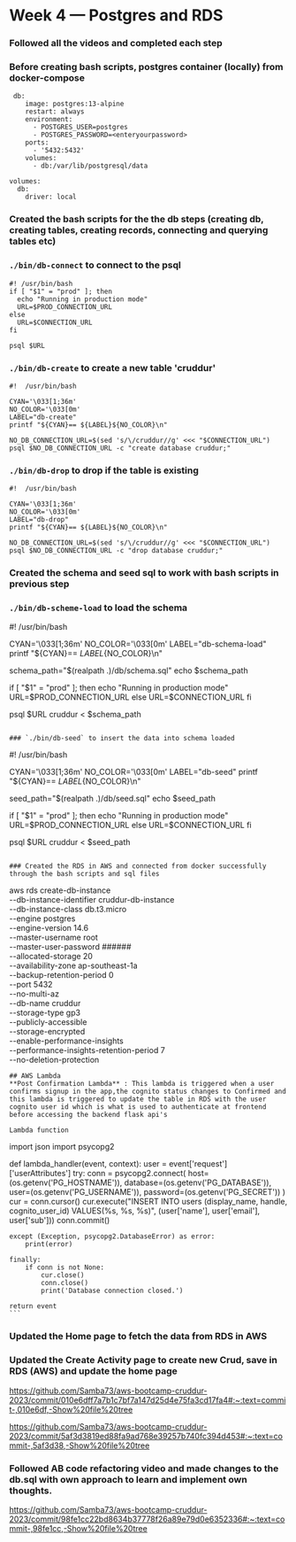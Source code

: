 # Week 4 — Postgres and RDS

### Followed all the videos and completed each step
### Before creating bash scripts, postgres container (locally) from docker-compose
```
 db:
    image: postgres:13-alpine
    restart: always
    environment:
      - POSTGRES_USER=postgres
      - POSTGRES_PASSWORD=<enteryourpassword>
    ports:
      - '5432:5432'
    volumes: 
      - db:/var/lib/postgresql/data

volumes:
  db:
    driver: local
```
### Created the bash scripts for the the db steps (creating db, creating tables, creating records, connecting and querying tables etc)
### `./bin/db-connect` to connect to the psql 
```
#! /usr/bin/bash
if [ "$1" = "prod" ]; then
  echo "Running in production mode"
  URL=$PROD_CONNECTION_URL
else
  URL=$CONNECTION_URL
fi

psql $URL
```

### `./bin/db-create` to create a new table 'cruddur'
```
#!  /usr/bin/bash

CYAN='\033[1;36m'
NO_COLOR='\033[0m'
LABEL="db-create"
printf "${CYAN}== ${LABEL}${NO_COLOR}\n"

NO_DB_CONNECTION_URL=$(sed 's/\/cruddur//g' <<< "$CONNECTION_URL")
psql $NO_DB_CONNECTION_URL -c "create database cruddur;"
```

### `./bin/db-drop` to drop if the table is existing
```
#!  /usr/bin/bash

CYAN='\033[1;36m'
NO_COLOR='\033[0m'
LABEL="db-drop"
printf "${CYAN}== ${LABEL}${NO_COLOR}\n"

NO_DB_CONNECTION_URL=$(sed 's/\/cruddur//g' <<< "$CONNECTION_URL")
psql $NO_DB_CONNECTION_URL -c "drop database cruddur;"
```
### Created the schema and seed sql to work with bash scripts in previous step

### `./bin/db-scheme-load` to load the schema 
#! /usr/bin/bash

CYAN='\033[1;36m'
NO_COLOR='\033[0m'
LABEL="db-schema-load"
printf "${CYAN}== ${LABEL}${NO_COLOR}\n"

schema_path="$(realpath .)/db/schema.sql"
echo $schema_path

if [ "$1" = "prod" ]; then
  echo "Running in production mode"
  URL=$PROD_CONNECTION_URL
else
  URL=$CONNECTION_URL
fi

psql $URL cruddur < $schema_path
```

### `./bin/db-seed` to insert the data into schema loaded
```
#! /usr/bin/bash

CYAN='\033[1;36m'
NO_COLOR='\033[0m'
LABEL="db-seed"
printf "${CYAN}== ${LABEL}${NO_COLOR}\n"

seed_path="$(realpath .)/db/seed.sql"
echo $seed_path

if [ "$1" = "prod" ]; then
  echo "Running in production mode"
  URL=$PROD_CONNECTION_URL
else
  URL=$CONNECTION_URL
fi

psql $URL cruddur < $seed_path

```

### Created the RDS in AWS and connected from docker successfully through the bash scripts and sql files

```
aws rds create-db-instance \
  --db-instance-identifier cruddur-db-instance \
  --db-instance-class db.t3.micro \
  --engine postgres \
  --engine-version  14.6 \
  --master-username root \
  --master-user-password ###### \
  --allocated-storage 20 \
  --availability-zone ap-southeast-1a \
  --backup-retention-period 0 \
  --port 5432 \
  --no-multi-az \
  --db-name cruddur \
  --storage-type gp3 \
  --publicly-accessible \
  --storage-encrypted \
  --enable-performance-insights \
  --performance-insights-retention-period 7 \
  --no-deletion-protection
```
## AWS Lambda
**Post Confirmation Lambda** : This lambda is triggered when a user confirms signup in the app,the cognito status changes to Confirmed and this lambda is triggered to update the table in RDS with the user cognito user id which is what is used to authenticate at frontend before accessing the backend flask api's

Lambda function
```
import json
import psycopg2

def lambda_handler(event, context):
    user = event['request']['userAttributes']
    try:
        conn = psycopg2.connect(
            host=(os.getenv('PG_HOSTNAME')),
            database=(os.getenv('PG_DATABASE')),
            user=(os.getenv('PG_USERNAME')),
            password=(os.getenv('PG_SECRET'))
        )
        cur = conn.cursor()
        cur.execute("INSERT INTO users (display_name, handle, cognito_user_id) VALUES(%s, %s, %s)", (user['name'], user['email'], user['sub']))
        conn.commit() 

    except (Exception, psycopg2.DatabaseError) as error:
        print(error)
        
    finally:
        if conn is not None:
            cur.close()
            conn.close()
            print('Database connection closed.')

    return event
    ```
### Updated the Home page to fetch the data from RDS in AWS
[
](https://github.com/Samba73/aws-bootcamp-cruddur-2023/commit/98fe1cc22bd8634b37778f26a89e79d0e6352336#:~:text=commit-,98fe1cc,-Show%20file%20tree)
[
](https://github.com/Samba73/aws-bootcamp-cruddur-2023/commit/965a037121fb9aab67e24ab38dd7184f884e8323#:~:text=commit-,965a037,-Show%20file%20tree)

### Updated the Create Activity page to create new Crud, save in RDS (AWS) and update the home page

[
](https://github.com/Samba73/aws-bootcamp-cruddur-2023/commit/010e6dff7a7b1c7bf7a147d25d4e75fa3cd17fa4#:~:text=commit-,010e6df,-Show%20file%20tree)https://github.com/Samba73/aws-bootcamp-cruddur-2023/commit/010e6dff7a7b1c7bf7a147d25d4e75fa3cd17fa4#:~:text=commit-,010e6df,-Show%20file%20tree

[
](https://github.com/Samba73/aws-bootcamp-cruddur-2023/commit/5af3d3819ed88fa9ad768e39257b740fc394d453#:~:text=commit-,5af3d38,-Show%20file%20tree)https://github.com/Samba73/aws-bootcamp-cruddur-2023/commit/5af3d3819ed88fa9ad768e39257b740fc394d453#:~:text=commit-,5af3d38,-Show%20file%20tree


### Followed AB code refactoring video and made changes to the db.sql with own approach to learn and implement own thoughts.

[
](https://github.com/Samba73/aws-bootcamp-cruddur-2023/commit/98fe1cc22bd8634b37778f26a89e79d0e6352336#:~:text=commit-,98fe1cc,-Show%20file%20tree)https://github.com/Samba73/aws-bootcamp-cruddur-2023/commit/98fe1cc22bd8634b37778f26a89e79d0e6352336#:~:text=commit-,98fe1cc,-Show%20file%20tree

